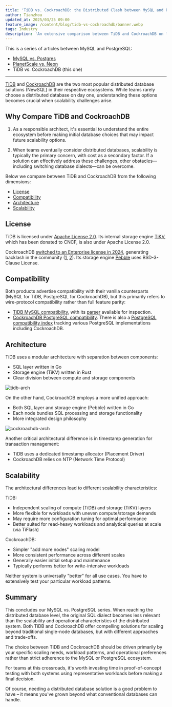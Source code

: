 ```yaml
---
title: 'TiDB vs. CockroachDB: the Distributed Clash between MySQL and PostgreSQL'
author: Tianzhou
updated_at: 2025/03/25 09:00
feature_image: /content/blog/tidb-vs-cockroachdb/banner.webp
tags: Industry
description: 'An extensive comparison between TiDB and CockroachDB on license, architecture, compatibility, scalability'
---
```


This is a series of articles between MySQL and PostgreSQL:

- [MySQL vs. Postgres](/blog/postgres-vs-mysql)
- [PlanetScale vs. Neon](/blog/planetscale-vs-neon)
- TiDB vs. CockroachDB (this one)

---

[TiDB](https://www.pingcap.com/) and [CockroachDB](https://www.cockroachlabs.com/) are the two most popular distributed database solutions (NewSQL) in their respective ecosystems.
While teams rarely choose a distributed database on day one, understanding these options becomes crucial when scalability challenges arise.

## Why Compare TiDB and CockroachDB

1. As a responsible architect, it's essential to understand the entire ecosystem before making initial database choices that may impact future scalability options.

1. When teams eventually consider distributed databases, scalability is typically the primary concern, with cost as a secondary factor. If a solution can effectively address these challenges, other obstacles—including switching database dialects—can be overcome.

Below we compare between TiDB and CockroachDB from the following dimensions:

- [License](#license)
- [Compatibility](#compatibility)
- [Architecture](#architecture)
- [Scalability](#scalability)

## License

TiDB is licensed under [Apache License 2.0](https://github.com/pingcap/tidb/blob/master/LICENSE). Its internal storage engine [TiKV](https://github.com/tikv/tikv), which has been donated to CNCF, is also under Apache License 2.0.

CockroachDB [switched to an Enterprise license in 2024](https://www.cockroachlabs.com/enterprise-license-update/), generating backlash in the community ([1](https://news.ycombinator.com/item?id=41256222), [2](https://www.reddit.com/r/devops/comments/1eytts3/cockroachdb_is_changing_license_again_moving_to/)). Its storage engine [Pebble](https://github.com/cockroachdb/pebble) uses BSD-3-Clause License.

## Compatibility

Both products advertise compatibility with their vanilla counterparts (MySQL for TiDB, PostgreSQL for CockroachDB), but this primarily refers to wire-protocol compatibility rather than full feature parity:

- [TiDB MySQL compatibility](https://docs.pingcap.com/tidb/stable/mysql-compatibility/), with its [parser](https://github.com/pingcap/tidb/tree/master/pkg/parser) available for inspection.
- [CockroachDB PostgreSQL compatibility](https://www.cockroachlabs.com/docs/stable/postgresql-compatibility). There is also a [PostgreSQL compatibility index](https://github.com/secp256k1-sha256/postgres-compatibility-index/tree/main) tracking various PostgreSQL implementations including CockroachDB.

## Architecture

TiDB uses a modular architecture with separation between components:

- SQL layer written in Go
- Storage engine (TiKV) written in Rust
- Clear division between compute and storage components

![tidb-arch](/content/blog/tidb-vs-cockroachdb/tidb-arch.webp)

On the other hand, CockroachDB employs a more unified approach:

- Both SQL layer and storage engine (Pebble) written in Go
- Each node bundles SQL processing and storage functionality
- More integrated design philosophy

![cockroachdb-arch](/content/blog/tidb-vs-cockroachdb/cockroach-arch.webp)

Another critical architectural difference is in timestamp generation for transaction management:

- TiDB uses a dedicated timestamp allocator (Placement Driver)
- CockroachDB relies on NTP (Network Time Protocol)

## Scalability

The architectural differences lead to different scalability characteristics:

TiDB:

- Independent scaling of compute (TiDB) and storage (TiKV) layers
- More flexible for workloads with uneven compute/storage demands
- May require more configuration tuning for optimal performance
- Better suited for read-heavy workloads and analytical queries at scale (via TiFlash)

CockroachDB:

- Simpler "add more nodes" scaling model
- More consistent performance across different scales
- Generally easier initial setup and maintenance
- Typically performs better for write-intensive workloads

Neither system is universally "better" for all use cases. You have to extensively test your particular workload patterns.

## Summary

This concludes our MySQL vs. PostgreSQL series. When reaching the distributed database level, the original
SQL dialect becomes less relevant than the scalability and operational characteristics of the distributed system.
Both TiDB and CockroachDB offer compelling solutions for scaling beyond traditional single-node databases, but with different approaches and trade-offs.

The choice between TiDB and CockroachDB should be driven primarily by your specific scaling needs, workload patterns,
and operational preferences rather than strict adherence to the MySQL or PostgreSQL ecosystem.

For teams at this crossroads, it's worth investing time in proof-of-concept testing with both systems using representative workloads before making a final decision.

Of course, needing a distributed database solution is a good problem to have – it means you've grown beyond what conventional databases can handle.
